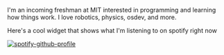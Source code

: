 <!--- This README is used in the rendering of my website -->

I'm an incoming freshman at MIT interested in programming and learning how things work. I love robotics, physics, osdev, and more.

Here's a cool widget that shows what I'm listening to on spotify right now

[![spotify-github-profile](https://spotify-github-profile.vercel.app/api/view?uid=84fargo16nk7b2dmlrw72xz8l&cover_image=true&theme=natemoo-re&show_offline=true&background_color=121212&interchange=true&bar_color=154d60&bar_color_cover=false)](https://spotify-github-profile.vercel.app/api/view?uid=84fargo16nk7b2dmlrw72xz8l&redirect=true)
